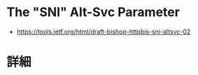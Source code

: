 # The "SNI" Alt-Svc Parameter

- https://tools.ietf.org/html/draft-bishop-httpbis-sni-altsvc-02


# 詳細





